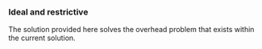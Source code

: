 ### Ideal and restrictive

The solution provided here solves the overhead problem that exists within the current solution.
<!--stackedit_data:
eyJoaXN0b3J5IjpbLTEzMzMxNTg4NzEsLTkyODg2NjMzOV19
-->